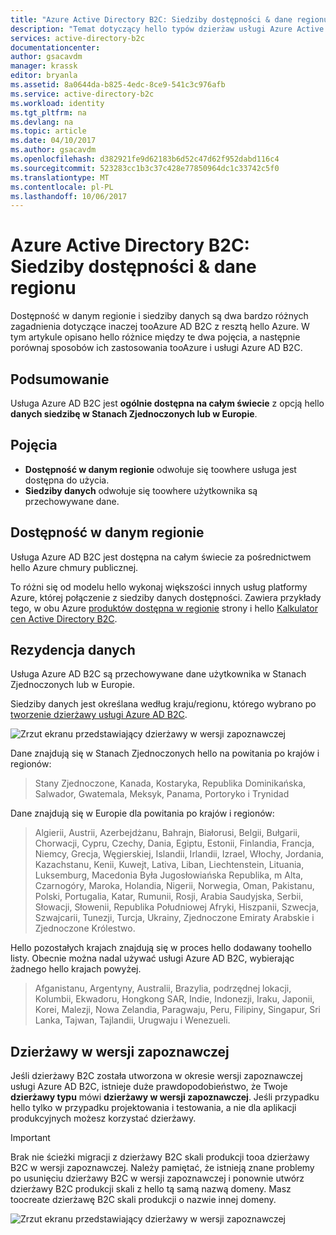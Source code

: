 ```yaml
---
title: "Azure Active Directory B2C: Siedziby dostępności & dane regionu | Dokumentacja firmy Microsoft"
description: "Temat dotyczący hello typów dzierżaw usługi Azure Active Directory B2C"
services: active-directory-b2c
documentationcenter: 
author: gsacavdm
manager: krassk
editor: bryanla
ms.assetid: 8a0644da-b825-4edc-8ce9-541c3c976afb
ms.service: active-directory-b2c
ms.workload: identity
ms.tgt_pltfrm: na
ms.devlang: na
ms.topic: article
ms.date: 04/10/2017
ms.author: gsacavdm
ms.openlocfilehash: d382921fe9d62183b6d52c47d62f952dabd116c4
ms.sourcegitcommit: 523283cc1b3c37c428e77850964dc1c33742c5f0
ms.translationtype: MT
ms.contentlocale: pl-PL
ms.lasthandoff: 10/06/2017
---
```

# <a name="azure-active-directory-b2c-region-availability--data-residency"></a>Azure Active Directory B2C: Siedziby dostępności & dane regionu
Dostępność w danym regionie i siedziby danych są dwa bardzo różnych zagadnienia dotyczące inaczej tooAzure AD B2C z resztą hello Azure. W tym artykule opisano hello różnice między te dwa pojęcia, a następnie porównaj sposobów ich zastosowania tooAzure i usługi Azure AD B2C.

## <a name="summary"></a>Podsumowanie
Usługa Azure AD B2C jest **ogólnie dostępna na całym świecie** z opcją hello **danych siedzibę w Stanach Zjednoczonych lub w Europie**.

## <a name="concepts"></a>Pojęcia
* **Dostępność w danym regionie** odwołuje się toowhere usługa jest dostępna do użycia.
* **Siedziby danych** odwołuje się toowhere użytkownika są przechowywane dane.

## <a name="region-availability"></a>Dostępność w danym regionie
Usługa Azure AD B2C jest dostępna na całym świecie za pośrednictwem hello Azure chmury publicznej. 

To różni się od modelu hello wykonaj większości innych usług platformy Azure, której połączenie z siedziby danych dostępności. Zawiera przykłady tego, w obu Azure [produktów dostępna w regionie](https://azure.microsoft.com/regions/services/) strony i hello [Kalkulator cen Active Directory B2C](https://azure.microsoft.com/pricing/details/active-directory-b2c/).

## <a name="data-residency"></a>Rezydencja danych
Usługa Azure AD B2C są przechowywane dane użytkownika w Stanach Zjednoczonych lub w Europie.

Siedziby danych jest określana według kraju/regionu, którego wybrano po [tworzenie dzierżawy usługi Azure AD B2C](active-directory-b2c-get-started.md).

![Zrzut ekranu przedstawiający dzierżawy w wersji zapoznawczej](./media/active-directory-b2c-reference-tenant-type/data-residency-b2c-tenant.png)

Dane znajdują się w Stanach Zjednoczonych hello na powitania po krajów i regionów:

> Stany Zjednoczone, Kanada, Kostaryka, Republika Dominikańska, Salwador, Gwatemala, Meksyk, Panama, Portoryko i Trynidad

Dane znajdują się w Europie dla powitania po krajów i regionów:

> Algierii, Austrii, Azerbejdżanu, Bahrajn, Białorusi, Belgii, Bułgarii, Chorwacji, Cypru, Czechy, Dania, Egiptu, Estonii, Finlandia, Francja, Niemcy, Grecja, Węgierskiej, Islandii, Irlandii, Izrael, Włochy, Jordania, Kazachstanu, Kenii, Kuwejt, Lativa, Liban, Liechtenstein, Lituania, Luksemburg, Macedonia Była Jugosłowiańska Republika, m Alta, Czarnogóry, Maroka, Holandia, Nigerii, Norwegia, Oman, Pakistanu, Polski, Portugalia, Katar, Rumunii, Rosji, Arabia Saudyjska, Serbii, Słowacji, Słowenii, Republika Południowej Afryki, Hiszpanii, Szwecja, Szwajcarii, Tunezji, Turcja, Ukrainy, Zjednoczone Emiraty Arabskie i Zjednoczone Królestwo.

Hello pozostałych krajach znajdują się w proces hello dodawany toohello listy.  Obecnie można nadal używać usługi Azure AD B2C, wybierając żadnego hello krajach powyżej.

> Afganistanu, Argentyny, Australii, Brazylia, podrzędnej lokacji, Kolumbii, Ekwadoru, Hongkong SAR, Indie, Indonezji, Iraku, Japonii, Korei, Malezji, Nowa Zelandia, Paragwaju, Peru, Filipiny, Singapur, Sri Lanka, Tajwan, Tajlandii, Urugwaju i Wenezueli.

## <a name="preview-tenant"></a>Dzierżawy w wersji zapoznawczej
Jeśli dzierżawy B2C została utworzona w okresie wersji zapoznawczej usługi Azure AD B2C, istnieje duże prawdopodobieństwo, że Twoje **dzierżawy typu** mówi **dzierżawy w wersji zapoznawczej**. Jeśli przypadku hello tylko w przypadku projektowania i testowania, a nie dla aplikacji produkcyjnych możesz korzystać dzierżawy.

> [!IMPORTANT]
> Brak nie ścieżki migracji z dzierżawy B2C skali produkcji tooa dzierżawy B2C w wersji zapoznawczej. Należy pamiętać, że istnieją znane problemy po usunięciu dzierżawy B2C w wersji zapoznawczej i ponownie utwórz dzierżawy B2C produkcji skali z hello tą samą nazwą domeny. Masz toocreate dzierżawę B2C skali produkcji o nazwie innej domeny.


![Zrzut ekranu przedstawiający dzierżawy w wersji zapoznawczej](./media/active-directory-b2c-reference-tenant-type/preview-b2c-tenant.png)

